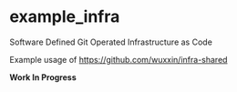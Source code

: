 # example_infra

Software Defined Git Operated Infrastructure as Code

Example usage of https://github.com/wuxxin/infra-shared

**Work In Progress** 
